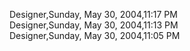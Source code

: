 ﻿Designer,Sunday, May 30, 2004,11:17 PM  Designer,Sunday, May 30, 2004,11:13 PM  Designer,Sunday, May 30, 2004,11:05 PM